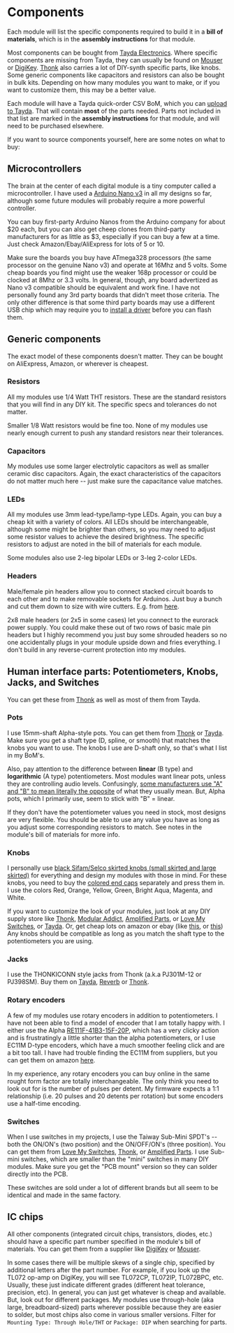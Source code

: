 # Components

Each module will list the specific components required to build it in a **bill of materials**, which is in the **assembly instructions** for that module.

Most components can be bought from [Tayda Electronics](https://www.taydaelectronics.com/). Where specific components are missing from Tayda, they can usually be found on [Mouser](https://www.mouser.com/) or [DigiKey](https://www.digikey.com/). [Thonk](https://www.thonk.co.uk/) also carries a lot of DIY-synth specific parts, like knobs. Some generic components like capacitors and resistors can also be bought in bulk kits. Depending on how many modules you want to make, or if you want to customize them, this may be a better value.

Each module will have a Tayda quick-order CSV BoM, which you can [upload to Tayda](https://www.taydaelectronics.com/quick-order/). That will contain **most** of the parts needed. Parts not included in that list are marked in the **assembly instructions** for that module, and will need to be purchased elsewhere.

If you want to source components yourself, here are some notes on what to buy:

## Microcontrollers

The brain at the center of each digital module is a tiny computer called a microcontroller. I have used a [Arduino Nano v3](https://store.arduino.cc/usa/arduino-nano) in all my designs so far, although some future modules will probably require a more powerful controller.

You can buy first-party Arduino Nanos from the Arduino company for about $20 each, but you can also get cheep clones from third-party manufacturers for as little as $3, especially if you can buy a few at a time. Just check Amazon/Ebay/AliExpress for lots of 5 or 10.

Make sure the boards you buy have ATmega328 processors (the same processor on the genuine Nano v3) and operate at 16Mhz and 5 volts. Some cheap boards you find might use the weaker 168p processor or could be clocked at 8Mhz or 3.3 volts. In general, though, any board advertized as Nano v3 compatible should be equivalent and work fine. I have not personally found any 3rd party boards that didn't meet those criteria. The only other difference is that some third party boards may use a different USB chip which may require you to [install a driver](https://learn.sparkfun.com/tutorials/how-to-install-ch340-drivers/all) before you can flash them.

## Generic components

The exact model of these components doesn't matter. They can be bought on AliExpress, Amazon, or wherever is cheapest.

### Resistors

All my modules use 1/4 Watt THT resistors. These are the standard resistors that you will find in any DIY kit. The specific specs and tolerances do not matter.

Smaller 1/8 Watt resistors would be fine too. None of my modules use nearly enough current to push any standard resistors near their tolerances.

### Capacitors

My modules use some larger electrolytic capacitors as well as smaller ceramic disc capacitors. Again, the exact characteristics of the capacitors do not matter much here -- just make sure the capacitance value matches.

### LEDs

All my modules use 3mm lead-type/lamp-type LEDs. Again, you can buy a cheap kit with a variety of colors. All LEDs should be interchangeable, although some might be brighter than others, so you may need to adjust some resistor values to achieve the desired brightness. The specific resistors to adjust are noted in the bill of materials for each module.

Some modules also use 2-leg bipolar LEDs or 3-leg 2-color LEDs.

### Headers

Male/female pin headers allow you to connect stacked circuit boards to each other and to make removable sockets for Arduinos. Just buy a bunch and cut them down to size with wire cutters. E.g. from [here](https://www.amazon.com/gp/product/B01MQ48T2V).

2x8 male headers (or 2x5 in some cases) let you connect to the eurorack power supply. You could make these out of two rows of basic male pin headers but I highly recommend you just buy some shrouded headers so no one accidentally plugs in your module upside down and fries everything. I don't build in any reverse-current protection into my modules.

## Human interface parts: Potentiometers, Knobs, Jacks, and Switches

You can get these from [Thonk](https://www.thonk.co.uk/product-category/parts/) as well as most of them from Tayda.

### Pots

I use 15mm-shaft Alpha-style pots. You can get them from [Thonk](https://www.thonk.co.uk/shop/alpha-9mm-pots-dshaft/) or [Tayda](https://www.taydaelectronics.com/50k-ohm-linear-taper-potentiometer-d-shaft-pcb-9mm.html). Make sure you get a shaft type (D, spline, or smooth) that matches the knobs you want to use. The knobs I use are D-shaft only, so that's what I list in my BoM's.

Also, pay attention to the difference between **linear** (B type) and **logarithmic** (A type) potentiometers. Most modules want linear pots, unless they are controlling audio levels. Confusingly, [some manufacturers use "A" and "B" to mean literally the opposite](https://en.wikipedia.org/wiki/Potentiometer#Resistance%E2%80%93position_relationship:_%22taper%22) of what they usually mean. But, Alpha pots, which I primarily use, seem to stick with "B" = linear.

If they don't have the potentiometer values you need in stock, most designs are very flexible. You should be able to use any value you have as long as you adjust some corresponding resistors to match. See notes in the module's bill of materials for more info.

### Knobs

I personally use [black Sifam/Selco skirted knobs (small skirted and large skirted)](https://www.thonk.co.uk/shop/intellijel-black-knobs/) for everything and design my modules with those in mind. For these knobs, you need to buy the [colored end caps](https://www.thonk.co.uk/shop/sifam-caps/) separately and press them in. I use the colors Red, Orange, Yellow, Green, Bright Aqua, Magenta, and White.

If you want to customize the look of your modules, just look at any DIY supply store like [Thonk](https://www.thonk.co.uk/product-category/parts/knobs/), [Modular Addict](https://modularaddict.com/parts/synth-diy-parts/knob), [Amplified Parts](https://www.amplifiedparts.com/products/knobs), or [Love My Switches](https://lovemyswitches.com/knobs/), or [Tayda](https://www.taydaelectronics.com/potentiometer-variable-resistors/knobs.html). Or, get cheap lots on amazon or ebay (like [this](https://www.amazon.com/gp/product/B073BCR8T6), or [this](https://www.amazon.com/gp/product/B073BCR8T6)) Any knobs should be compatible as long as you match the shaft type to the potentiometers you are using.

### Jacks

I use the THONKICONN style jacks from Thonk (a.k.a PJ301M-12 or PJ398SM). Buy them on [Tayda](https://www.taydaelectronics.com/pj-3001f-3-5-mm-mono-phone-jack.html), [Reverb](https://reverb.com/item/16036916-thonk-50-pack-3-5mm-jack-sockets-thonkiconn-with-knurled-nuts) or [Thonk](https://www.thonk.co.uk/shop/thonkiconn/).

### Rotary encoders

A few of my modules use rotary encoders in addition to potentiometers. I have not been able to find a model of encoder that I am totally happy with. I either use the Alpha [RE111F-41B3-15F-20P](https://www.taydaelectronics.com/rotary-encoder-11mm-20-detents-d-shaft-with-switch-vertical.html), which has a very clicky action and is frustratingly a little shorter than the alpha potentiometers, or I use EC11M D-type encoders, which have a much smoother feeling click and are a bit too tall.
I have had trouble finding the EC11M from suppliers, but you can get them on amazon [here](https://www.amazon.com/DIYhz-Rotary-Encoder-Digital-Potentiometer/dp/B07D3DF8TK/).

In my experience, any rotary encoders you can buy online in the same rought form factor are totally interchangeable. The only think you need to look out for is the number of pulses per detent. My firmware expects a 1:1 relationship (i.e. 20 pulses and 20 detents per rotation) but some encoders use a half-time encoding.

### Switches

When I use switches in my projects, I use the Taiway Sub-Mini SPDT's -- both the ON/ON's (two position) and the ON/OFF/ON's (three position). You can get them from [Love My Switches](https://lovemyswitches.com/taiway-sub-mini-spdt-on-on-switch-pcb-mount-long-shaft/), [Thonk](https://www.thonk.co.uk/shop/sub-mini-toggle-switches/), or [Amplified Parts](https://www.amplifiedparts.com/products/switch-carling-submini-toggle-spdt-2-position-pc-pins). I use Sub-mini switches, which are smaller than the "mini" switches in many DIY modules. Make sure you get the "PCB mount" version so they can solder directly into the PCB.

These switches are sold under a lot of different brands but all seem to be identical and made in the same factory.

## IC chips

All other components (integrated circuit chips, transistors, diodes, etc.) should have a specific part number specified in the module's bill of materials. You can get them from a supplier like [DigiKey](https://digikey.com/) or [Mouser](https://mouser.com).

In some cases there will be multiple skews of a single chip, specified by additional letters after the part number. For example, if you look up the TL072 op-amp on DigiKey, you will see TL072CP, TL072IP, TL072BPC, etc. Usually, these just indicate different grades (different heat tolerance, precision, etc). In general, you can just get whatever is cheap and available. But, look out for different packages. My modules use through-hole (aka large, breadboard-sized) parts wherever possible because they are easier to solder, but most chips also come in various smaller versions. Filter for `Mounting Type: Through Hole/THT` or `Package: DIP` when searching for parts.
